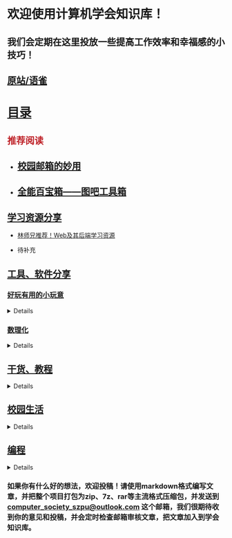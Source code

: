 # 欢迎使用计算机学会知识库！
## 我们会定期在这里投放一些提高工作效率和幸福感的小技巧！
## [原站/语雀](https://www.yuque.com/xunxingye/lmomn2)

# [目录](https://github.com/ComputerSocietySZPU/KnowledgeBase/tree/main/Articles)

## <font color="#bf242a">推荐阅读</font>

- ## [校园邮箱的妙用](https://github.com/ComputerSocietySZPU/KnowledgeBase/blob/main/Articles/%E6%A0%A1%E5%9B%AD%E7%94%9F%E6%B4%BB/%E6%A0%A1%E5%9B%AD%E9%82%AE%E7%AE%B1%E7%9A%84%E5%A6%99%E7%94%A8/%E6%A0%A1%E5%9B%AD%E9%82%AE%E7%AE%B1%E7%9A%84%E5%A6%99%E7%94%A8.md)

- ## [全能百宝箱——图吧工具箱](https://github.com/ComputerSocietySZPU/KnowledgeBase/blob/main/Articles/%E5%B7%A5%E5%85%B7%E3%80%81%E8%BD%AF%E4%BB%B6%E5%88%86%E4%BA%AB/%E5%A5%BD%E7%8E%A9%E6%9C%89%E7%94%A8%E5%B0%8F%E7%8E%A9%E6%84%8F/%E5%85%A8%E8%83%BD%E7%99%BE%E5%AE%9D%E7%AE%B1%E2%80%94%E2%80%94%E5%9B%BE%E5%90%A7%E5%B7%A5%E5%85%B7%E7%AE%B1/%E5%85%A8%E8%83%BD%E7%99%BE%E5%AE%9D%E7%AE%B1%E2%80%94%E2%80%94%E5%9B%BE%E5%90%A7%E5%B7%A5%E5%85%B7%E7%AE%B1.md)

## [学习资源分享](https://github.com/ComputerSocietySZPU/KnowledgeBase/tree/main/Articles/%E5%AD%A6%E4%B9%A0%E8%B5%84%E6%BA%90%E5%88%86%E4%BA%AB)

- [林师兄推荐！Web及其后端学习资源](https://github.com/ComputerSocietySZPU/KnowledgeBase/blob/main/Articles/%E5%AD%A6%E4%B9%A0%E8%B5%84%E6%BA%90%E5%88%86%E4%BA%AB/%E6%9E%97%E5%B8%88%E5%85%84%E6%8E%A8%E8%8D%90%EF%BC%81Web%E5%8F%8A%E5%85%B6%E5%90%8E%E7%AB%AF%E5%AD%A6%E4%B9%A0%E8%B5%84%E6%BA%90/%E6%9E%97%E5%B8%88%E5%85%84%E6%8E%A8%E8%8D%90%EF%BC%81Web%E5%8F%8A%E5%85%B6%E5%90%8E%E7%AB%AF%E5%AD%A6%E4%B9%A0%E8%B5%84%E6%BA%90.md)

- 待补充

## [工具、软件分享](https://github.com/ComputerSocietySZPU/KnowledgeBase/tree/main/Articles/%E5%B7%A5%E5%85%B7%E3%80%81%E8%BD%AF%E4%BB%B6%E5%88%86%E4%BA%AB)

### [好玩有用的小玩意](https://github.com/ComputerSocietySZPU/KnowledgeBase/tree/main/Articles/%E5%B7%A5%E5%85%B7%E3%80%81%E8%BD%AF%E4%BB%B6%E5%88%86%E4%BA%AB/%E5%A5%BD%E7%8E%A9%E6%9C%89%E7%94%A8%E5%B0%8F%E7%8E%A9%E6%84%8F)

<details>
- [一键激活windows——KMS激活工具](https://github.com/ComputerSocietySZPU/KnowledgeBase/blob/main/Articles/%E5%B7%A5%E5%85%B7%E3%80%81%E8%BD%AF%E4%BB%B6%E5%88%86%E4%BA%AB/%E5%A5%BD%E7%8E%A9%E6%9C%89%E7%94%A8%E5%B0%8F%E7%8E%A9%E6%84%8F/%E4%B8%80%E9%94%AE%E6%BF%80%E6%B4%BBwindows%E2%80%94%E2%80%94KMS%E6%BF%80%E6%B4%BB%E5%B7%A5%E5%85%B7/%E4%B8%80%E9%94%AE%E6%BF%80%E6%B4%BBwindows%E2%80%94%E2%80%94KMS%E6%BF%80%E6%B4%BB%E5%B7%A5%E5%85%B7.md)

- [全能百宝箱——图吧工具箱](https://github.com/ComputerSocietySZPU/KnowledgeBase/blob/main/Articles/%E5%B7%A5%E5%85%B7%E3%80%81%E8%BD%AF%E4%BB%B6%E5%88%86%E4%BA%AB/%E5%A5%BD%E7%8E%A9%E6%9C%89%E7%94%A8%E5%B0%8F%E7%8E%A9%E6%84%8F/%E5%85%A8%E8%83%BD%E7%99%BE%E5%AE%9D%E7%AE%B1%E2%80%94%E2%80%94%E5%9B%BE%E5%90%A7%E5%B7%A5%E5%85%B7%E7%AE%B1/%E5%85%A8%E8%83%BD%E7%99%BE%E5%AE%9D%E7%AE%B1%E2%80%94%E2%80%94%E5%9B%BE%E5%90%A7%E5%B7%A5%E5%85%B7%E7%AE%B1.md) **推荐阅读**

- [去掉桌面快捷方式的小箭头](https://github.com/ComputerSocietySZPU/KnowledgeBase/blob/main/Articles/%E5%B7%A5%E5%85%B7%E3%80%81%E8%BD%AF%E4%BB%B6%E5%88%86%E4%BA%AB/%E5%A5%BD%E7%8E%A9%E6%9C%89%E7%94%A8%E5%B0%8F%E7%8E%A9%E6%84%8F/%E5%8E%BB%E6%8E%89%E6%A1%8C%E9%9D%A2%E5%BF%AB%E6%8D%B7%E6%96%B9%E5%BC%8F%E7%9A%84%E5%B0%8F%E7%AE%AD%E5%A4%B4/%E5%8E%BB%E6%8E%89%E6%A1%8C%E9%9D%A2%E5%BF%AB%E6%8D%B7%E6%96%B9%E5%BC%8F%E7%9A%84%E5%B0%8F%E7%AE%AD%E5%A4%B4.md)

- [多功能工具箱——Watt Toolkit（原steam++）](https://github.com/ComputerSocietySZPU/KnowledgeBase/blob/main/Articles/%E5%B7%A5%E5%85%B7%E3%80%81%E8%BD%AF%E4%BB%B6%E5%88%86%E4%BA%AB/%E5%A5%BD%E7%8E%A9%E6%9C%89%E7%94%A8%E5%B0%8F%E7%8E%A9%E6%84%8F/%E5%A4%9A%E5%8A%9F%E8%83%BD%E5%B7%A5%E5%85%B7%E7%AE%B1%E2%80%94%E2%80%94Watt%20Toolkit%EF%BC%88%E5%8E%9Fsteam%2B%2B%EF%BC%89/%E5%A4%9A%E5%8A%9F%E8%83%BD%E5%B7%A5%E5%85%B7%E7%AE%B1%E2%80%94%E2%80%94Watt%20Toolkit%EF%BC%88%E5%8E%9Fsteam%2B%2B%EF%BC%89.md)

- [真正的 AI 工程师——Tare](https://github.com/ComputerSocietySZPU/KnowledgeBase/blob/main/Articles/%E5%B7%A5%E5%85%B7%E3%80%81%E8%BD%AF%E4%BB%B6%E5%88%86%E4%BA%AB/%E5%A5%BD%E7%8E%A9%E6%9C%89%E7%94%A8%E5%B0%8F%E7%8E%A9%E6%84%8F/%E7%9C%9F%E6%AD%A3%E7%9A%84%20AI%20%E5%B7%A5%E7%A8%8B%E5%B8%88%E2%80%94%E2%80%94%E2%80%94Tare/%E7%9C%9F%E6%AD%A3%E7%9A%84%20AI%20%E5%B7%A5%E7%A8%8B%E5%B8%88%E2%80%94%E2%80%94%E2%80%94Tare.md)

- [网课总是挂怎么办——OCS网课助手](https://github.com/ComputerSocietySZPU/KnowledgeBase/tree/main/Articles/%E5%B7%A5%E5%85%B7%E3%80%81%E8%BD%AF%E4%BB%B6%E5%88%86%E4%BA%AB/%E5%A5%BD%E7%8E%A9%E6%9C%89%E7%94%A8%E5%B0%8F%E7%8E%A9%E6%84%8F/%E7%BD%91%E8%AF%BE%E6%80%BB%E6%98%AF%E6%8C%82%E6%80%8E%E4%B9%88%E5%8A%9E%E2%80%94OCS%E7%BD%91%E8%AF%BE%E5%8A%A9%E6%89%8B)

- [类聚焦搜索、快速启动应用——uTools](https://github.com/ComputerSocietySZPU/KnowledgeBase/blob/main/Articles/%E5%B7%A5%E5%85%B7%E3%80%81%E8%BD%AF%E4%BB%B6%E5%88%86%E4%BA%AB/%E5%A5%BD%E7%8E%A9%E6%9C%89%E7%94%A8%E5%B0%8F%E7%8E%A9%E6%84%8F/%E8%81%9A%E7%84%A6%E6%90%9C%E7%B4%A2%EF%BC%9FUtools%EF%BC%81%E6%8F%90%E5%8D%87%E6%95%88%E7%8E%87%E7%9A%84%E5%B0%8F%E5%B7%A5%E5%85%B7%EF%BC%81%EF%BC%88Win/Mac/Linux%EF%BC%89/%E8%81%9A%E7%84%A6%E6%90%9C%E7%B4%A2%EF%BC%9FUtools%EF%BC%81%E6%8F%90%E5%8D%87%E6%95%88%E7%8E%87%E7%9A%84%E5%B0%8F%E5%B7%A5%E5%85%B7%EF%BC%81%EF%BC%88Win/Mac/Linux%EF%BC%89.md)

- [让你的文件无所遁形——Everything](https://github.com/ComputerSocietySZPU/KnowledgeBase/blob/main/Articles/%E5%B7%A5%E5%85%B7%E3%80%81%E8%BD%AF%E4%BB%B6%E5%88%86%E4%BA%AB/%E5%A5%BD%E7%8E%A9%E6%9C%89%E7%94%A8%E5%B0%8F%E7%8E%A9%E6%84%8F/%E8%AE%A9%E4%BD%A0%E7%9A%84%E6%96%87%E4%BB%B6%E6%97%A0%E6%89%80%E9%81%81%E5%BD%A2%E2%80%94%E2%80%94Everything/%E8%AE%A9%E4%BD%A0%E7%9A%84%E6%96%87%E4%BB%B6%E6%97%A0%E6%89%80%E9%81%81%E5%BD%A2%E2%80%94%E2%80%94Everything.md)

- [让搜索化简为繁——青柠起始页](https://github.com/ComputerSocietySZPU/KnowledgeBase/blob/main/Articles/%E5%B7%A5%E5%85%B7%E3%80%81%E8%BD%AF%E4%BB%B6%E5%88%86%E4%BA%AB/%E5%A5%BD%E7%8E%A9%E6%9C%89%E7%94%A8%E5%B0%8F%E7%8E%A9%E6%84%8F/%E8%AE%A9%E6%90%9C%E7%B4%A2%E5%8C%96%E7%AE%80%E4%B8%BA%E7%B9%81%E2%80%94%E2%80%94%E9%9D%92%E6%9F%A0%E8%B5%B7%E5%A7%8B%E9%A1%B5/%E8%AE%A9%E6%90%9C%E7%B4%A2%E5%8C%96%E7%AE%80%E4%B8%BA%E7%B9%81%E2%80%94%E2%80%94%E9%9D%92%E6%9F%A0%E8%B5%B7%E5%A7%8B%E9%A1%B5.md)

- [透明任务栏见过没？——Translucenttb](https://github.com/ComputerSocietySZPU/KnowledgeBase/blob/main/Articles/%E5%B7%A5%E5%85%B7%E3%80%81%E8%BD%AF%E4%BB%B6%E5%88%86%E4%BA%AB/%E5%A5%BD%E7%8E%A9%E6%9C%89%E7%94%A8%E5%B0%8F%E7%8E%A9%E6%84%8F/%E9%80%8F%E6%98%8E%E4%BB%BB%E5%8A%A1%E6%A0%8F%E8%A7%81%E8%BF%87%E6%B2%A1%EF%BC%9F%E2%80%94%E2%80%94Translucenttb/%E9%80%8F%E6%98%8E%E4%BB%BB%E5%8A%A1%E6%A0%8F%E8%A7%81%E8%BF%87%E6%B2%A1%EF%BC%9F%E2%80%94%E2%80%94Translucenttb.md)
</details>

### [数理化](https://github.com/ComputerSocietySZPU/KnowledgeBase/tree/main/Articles/%E5%B7%A5%E5%85%B7%E3%80%81%E8%BD%AF%E4%BB%B6%E5%88%86%E4%BA%AB/%E6%95%B0%E7%90%86%E5%8C%96)

<details>
- [SimpleTex——最强公式识别神器，没有之一](https://github.com/ComputerSocietySZPU/KnowledgeBase/tree/main/Articles/%E5%B7%A5%E5%85%B7%E3%80%81%E8%BD%AF%E4%BB%B6%E5%88%86%E4%BA%AB/%E6%95%B0%E7%90%86%E5%8C%96/SimpleTex%E2%80%94%E2%80%94%E6%9C%80%E5%BC%BA%E5%85%AC%E5%BC%8F%E8%AF%86%E5%88%AB%E7%A5%9E%E5%99%A8%EF%BC%8C%E6%B2%A1%E6%9C%89%E4%B9%8B%E4%B8%80)

- [免费数学工具组--Desmos](https://github.com/ComputerSocietySZPU/KnowledgeBase/blob/main/Articles/%E5%B7%A5%E5%85%B7%E3%80%81%E8%BD%AF%E4%BB%B6%E5%88%86%E4%BA%AB/%E6%95%B0%E7%90%86%E5%8C%96/%E5%85%8D%E8%B4%B9%E6%95%B0%E5%AD%A6%E5%B7%A5%E5%85%B7%E7%BB%84--Desmos/%E5%85%8D%E8%B4%B9%E6%95%B0%E5%AD%A6%E5%B7%A5%E5%85%B7%E7%BB%84--Desmos.md)
</details>

## [干货、教程](https://github.com/ComputerSocietySZPU/KnowledgeBase/tree/main/Articles/%E5%B9%B2%E8%B4%A7%E3%80%81%E6%95%99%E7%A8%8B)

<details>
- [vscode c/c++中文乱码解决](https://github.com/ComputerSocietySZPU/KnowledgeBase/blob/main/Articles/%E5%B9%B2%E8%B4%A7%E3%80%81%E6%95%99%E7%A8%8B/vscode%20c/c%2B%2B%E4%B8%AD%E6%96%87%E4%B9%B1%E7%A0%81%E8%A7%A3%E5%86%B3/vscode%20c/c%2B%2B%E4%B8%AD%E6%96%87%E4%B9%B1%E7%A0%81%E8%A7%A3%E5%86%B3.md)
  
- [校内创赛？学长经验之谈](https://github.com/ComputerSocietySZPU/KnowledgeBase/blob/main/Articles/%E5%B9%B2%E8%B4%A7%E3%80%81%E6%95%99%E7%A8%8B/%E6%A0%A1%E5%86%85%E5%88%9B%E8%B5%9B%EF%BC%9F%E5%AD%A6%E9%95%BF%E7%BB%8F%E9%AA%8C%E4%B9%8B%E8%B0%88/%E6%A0%A1%E5%86%85%E5%88%9B%E8%B5%9B%EF%BC%9F%E5%AD%A6%E9%95%BF%E7%BB%8F%E9%AA%8C%E4%B9%8B%E8%B0%88.md)
</details>

## [校园生活](https://github.com/ComputerSocietySZPU/KnowledgeBase/tree/main/Articles/%E6%A0%A1%E5%9B%AD%E7%94%9F%E6%B4%BB)

<details>
- [校园邮箱的妙用](https://github.com/ComputerSocietySZPU/KnowledgeBase/blob/main/Articles/%E6%A0%A1%E5%9B%AD%E7%94%9F%E6%B4%BB/%E6%A0%A1%E5%9B%AD%E9%82%AE%E7%AE%B1%E7%9A%84%E5%A6%99%E7%94%A8/%E6%A0%A1%E5%9B%AD%E9%82%AE%E7%AE%B1%E7%9A%84%E5%A6%99%E7%94%A8.md)
**推荐阅读**

- [什么？上个学还能白嫖京东读书专业版](https://github.com/ComputerSocietySZPU/KnowledgeBase/blob/main/Articles/%E6%A0%A1%E5%9B%AD%E7%94%9F%E6%B4%BB/%E4%BB%80%E4%B9%88%EF%BC%9F%E4%B8%8A%E4%B8%AA%E5%AD%A6%E8%BF%98%E8%83%BD%E7%99%BD%E5%AB%96%E4%BA%AC%E4%B8%9C%E8%AF%BB%E4%B9%A6%E4%B8%93%E4%B8%9A%E7%89%88/%E4%BB%80%E4%B9%88%EF%BC%9F%E4%B8%8A%E4%B8%AA%E5%AD%A6%E8%BF%98%E8%83%BD%E7%99%BD%E5%AB%96%E4%BA%AC%E4%B8%9C%E8%AF%BB%E4%B9%A6%E4%B8%93%E4%B8%9A%E7%89%88.md)

- [入党流程](https://github.com/ComputerSocietySZPU/KnowledgeBase/blob/main/Articles/%E6%A0%A1%E5%9B%AD%E7%94%9F%E6%B4%BB/%E5%85%A5%E5%85%9A%E6%B5%81%E7%A8%8B/%E5%85%A5%E5%85%9A%E6%B5%81%E7%A8%8B.md)

- [漂发染发的固色护理及注意事项](https://github.com/ComputerSocietySZPU/KnowledgeBase/blob/main/Articles/%E6%A0%A1%E5%9B%AD%E7%94%9F%E6%B4%BB/%E5%AD%A6%E4%BC%9A%E7%94%9F%E6%B4%BB/%E6%BC%82%E5%8F%91%E6%9F%93%E5%8F%91%E7%9A%84%E5%9B%BA%E8%89%B2%E6%8A%A4%E7%90%86%E5%8F%8A%E6%B3%A8%E6%84%8F%E4%BA%8B%E9%A1%B9/%E6%BC%82%E5%8F%91%E6%9F%93%E5%8F%91%E7%9A%84%E5%9B%BA%E8%89%B2%E6%8A%A4%E7%90%86%E5%8F%8A%E6%B3%A8%E6%84%8F%E4%BA%8B%E9%A1%B9.md)

- [手机添加校园卡NFC加密部分](https://github.com/ComputerSocietySZPU/KnowledgeBase/blob/main/Articles/%E6%A0%A1%E5%9B%AD%E7%94%9F%E6%B4%BB/%E6%89%8B%E6%9C%BA%E6%B7%BB%E5%8A%A0%E6%A0%A1%E5%9B%AD%E5%8D%A1NFC%E5%8A%A0%E5%AF%86%E9%83%A8%E5%88%86/%E6%89%8B%E6%9C%BA%E6%B7%BB%E5%8A%A0%E6%A0%A1%E5%9B%AD%E5%8D%A1NFC%E5%8A%A0%E5%AF%86%E9%83%A8%E5%88%86.md)

- [校园网](https://github.com/ComputerSocietySZPU/KnowledgeBase/blob/main/Articles/%E6%A0%A1%E5%9B%AD%E7%94%9F%E6%B4%BB/%E6%A0%A1%E5%9B%AD%E7%BD%91/%E6%A0%A1%E5%9B%AD%E7%BD%91.md)
</details>

## [编程](https://github.com/ComputerSocietySZPU/KnowledgeBase/tree/main/Articles/%E7%BC%96%E7%A8%8B)

<details>
- [CS自学指南-梦开始的地方](https://github.com/ComputerSocietySZPU/KnowledgeBase/blob/main/Articles/%E7%BC%96%E7%A8%8B/CS%E8%87%AA%E5%AD%A6%E6%8C%87%E5%8D%97-%E6%A2%A6%E5%BC%80%E5%A7%8B%E7%9A%84%E5%9C%B0%E6%96%B9/CS%E8%87%AA%E5%AD%A6%E6%8C%87%E5%8D%97-%E6%A2%A6%E5%BC%80%E5%A7%8B%E7%9A%84%E5%9C%B0%E6%96%B9.md)

- [Python/去除列表重复元素](https://github.com/ComputerSocietySZPU/KnowledgeBase/blob/main/Articles/%E7%BC%96%E7%A8%8B/Python/%E5%8E%BB%E9%99%A4%E5%88%97%E8%A1%A8%E9%87%8D%E5%A4%8D%E5%85%83%E7%B4%A0/%E5%8E%BB%E9%99%A4%E5%88%97%E8%A1%A8%E9%87%8D%E5%A4%8D%E5%85%83%E7%B4%A0.md)

- [StableDiffusion潜工具书](https://github.com/ComputerSocietySZPU/KnowledgeBase/blob/main/Articles/%E7%BC%96%E7%A8%8B/StableDiffusion%E6%BD%9C%E5%B7%A5%E5%85%B7%E4%B9%A6/StableDiffusion%E6%BD%9C%E5%B7%A5%E5%85%B7%E4%B9%A6.md)

  以下有多层目录 请自行点击文件夹内的md文件

- [信息安全](https://github.com/ComputerSocietySZPU/KnowledgeBase/tree/main/Articles/%E7%BC%96%E7%A8%8B/%E4%BF%A1%E6%81%AF%E5%AE%89%E5%85%A8)

- [大模型](https://github.com/ComputerSocietySZPU/KnowledgeBase/tree/main/Articles/%E7%BC%96%E7%A8%8B/%E5%A4%A7%E6%A8%A1%E5%9E%8B)

- [开源鸿蒙OpenHarmony](https://github.com/ComputerSocietySZPU/KnowledgeBase/tree/main/Articles/%E7%BC%96%E7%A8%8B/%E5%BC%80%E6%BA%90%E9%B8%BF%E8%92%99OpenHarmony)

- [机器学习](https://github.com/ComputerSocietySZPU/KnowledgeBase/tree/main/Articles/%E7%BC%96%E7%A8%8B/%E6%9C%BA%E5%99%A8%E5%AD%A6%E4%B9%A0)

- [爬虫](https://github.com/ComputerSocietySZPU/KnowledgeBase/tree/main/Articles/%E7%BC%96%E7%A8%8B/%E7%88%AC%E8%99%AB)

- [算法与数据结构](https://github.com/ComputerSocietySZPU/KnowledgeBase/tree/main/Articles/%E7%BC%96%E7%A8%8B/%E7%AE%97%E6%B3%95%E4%B8%8E%E6%95%B0%E6%8D%AE%E7%BB%93%E6%9E%84)
</details>

### 如果你有什么好的想法，欢迎投稿！请使用markdown格式编写文章，并把整个项目打包为zip、7z、rar等主流格式压缩包，并发送到 **computer_society_szpu@outlook.com** 这个邮箱，我们很期待收到你的意见和投稿，并会定时检查邮箱审核文章，把文章加入到学会知识库。
